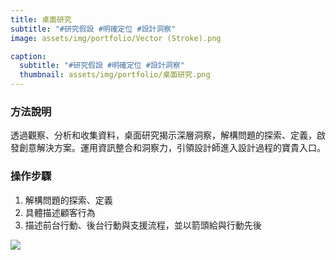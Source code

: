 ```yaml
---
title: 桌面研究
subtitle: "#研究假設 #明確定位 #設計洞察"
image: assets/img/portfolio/Vector (Stroke).png

caption:
  subtitle: "#研究假設 #明確定位 #設計洞察"
  thumbnail: assets/img/portfolio/桌面研究.png
---
```


### 方法說明
透過觀察、分析和收集資料，桌面研究揭示深層洞察，解構問題的探索、定義，啟發創意解決方案。運用資訊整合和洞察力，引領設計師進入設計過程的寶貴入口。

### 操作步驟
1. 解構問題的探索、定義
2. 具體描述顧客行為
3. 描述前台行動、後台行動與支援流程，並以箭頭給與行動先後

<img src="https://github.com/justinlin099/Design-Method-Website/assets/61717681/062af563-0aad-4bbe-b011-38b8cdd5c14e"  style="max-width:80%; height:auto;">
